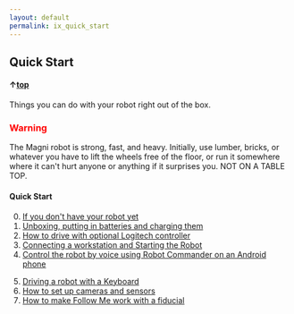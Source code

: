 ```yaml
---
layout: default
permalink: ix_quick_start
---
```

## Quick Start
#### &uarr;[top](https://ubiquityrobotics.github.io/learn/)

Things you can do with your robot right out of the box.

<H3 style="color:red">Warning</H3>

The Magni robot is strong, fast, and heavy. Initially, use lumber, bricks, or whatever you have to lift the wheels free of the floor, or run it somewhere where it can't hurt anyone or anything if it surprises you. NOT ON A TABLE TOP.

#### Quick Start

0.  [If you don't have your robot yet](no_robot)
1.	[Unboxing, putting in batteries and charging them](unboxing)
2.	[How to drive with optional Logitech controller](logitech)
3.  [Connecting a workstation and Starting the Robot](connecting)
4.	[Control the robot by voice using Robot Commander on an Android phone](robot_commander)
<!--- this also works
<a class="page-link" href="https://ubiquityrobotics.github.io/learn/robotcommander">How to control the robot using Robot Commander</a>-->
5.	[Driving a robot with a Keyboard](keyboard_teleop)
6.	[How to set up cameras and sensors](camera_sensors)
7.	[How to make Follow Me work with a fiducial](fiducial_follow)
